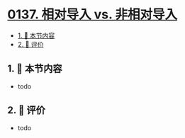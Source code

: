 # [0137. 相对导入 vs. 非相对导入](https://github.com/tnotesjs/TNotes.typescript/tree/main/notes/0137.%20%E7%9B%B8%E5%AF%B9%E5%AF%BC%E5%85%A5%20vs.%20%E9%9D%9E%E7%9B%B8%E5%AF%B9%E5%AF%BC%E5%85%A5)

<!-- region:toc -->

- [1. 🎯 本节内容](#1--本节内容)
- [2. 🫧 评价](#2--评价)

<!-- endregion:toc -->

## 1. 🎯 本节内容

- todo

## 2. 🫧 评价

- todo
